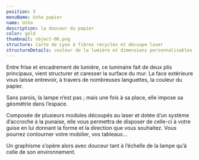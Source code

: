 ```yaml
---
position: 5
menuName: Usha papier
name: Usha
description: la douceur du papier
color: gold
thumbnail: object-06.png
structure: Carte de Lyon à fibres recyclés et découpe laser
structureDetails: couleur de la lumière et dimensions personnalisables
---
```


Entre frise et encadrement de lumière, ce luminaire fait de deux plis principaux, vient structurer et caresser la
surface du mur. La face extérieure vous laisse entrevoir, à travers de nombreuses languettes, la couleur du papier.

Sans parois, la lampe n’est pas ; mais une fois à sa place, elle impose sa géométrie dans l’espace.

Composée de plusieurs modules découpés au laser et dotée d’un système d’accroche à la punaise, elle vous permettra de
disposer de celle-ci à votre guise en lui donnant la forme et la direction que vous souhaitez. Vous pourrez contourner
votre mobilier, vos tableaux...

Un graphisme s’opère alors avec douceur tant à l’échelle de la lampe qu’à celle de son environnement.
